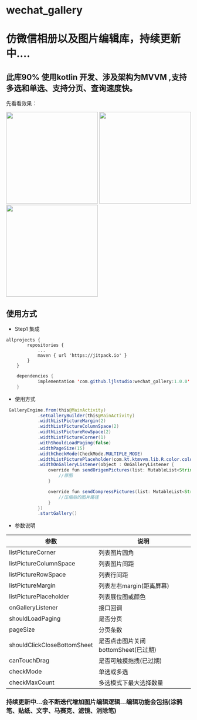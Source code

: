 # wechat_gallery

# 仿微信相册以及图片编辑库，持续更新中....

## 此库90% 使用kotlin 开发、涉及架构为MVVM ,支持多选和单选、支持分页、查询速度快。

先看看效果：

<img src="https://user-images.githubusercontent.com/70507884/198530353-5c94805c-a534-4e74-9776-f977814cbdb2.gif" width = "250"/>  <img src="https://user-images.githubusercontent.com/70507884/198529868-d5dfc4bb-9559-42b3-bc1a-6251f078afe3.gif" width = "250"/>   <img src="https://user-images.githubusercontent.com/70507884/198529459-4321a84b-e8ba-4999-bf68-88a43058f642.gif" width = "250"/>  






## 使用方式

* Step1 集成
```
allprojects {
		repositories {
			...
			maven { url 'https://jitpack.io' }
		}
	}
```

```java
	dependencies {
	        implementation 'com.github.ljlstudio:wechat_gallery:1.0.0'
	}
```

* 使用方式

```java
 GalleryEngine.from(this@MainActivity)
            .setGalleryBuilder(this@MainActivity)
            .widthListPictureMargin(2)
            .widthListPictureColumnSpace(2)
            .widthListPictureRowSpace(2)
            .widthListPictureCorner(1)
            .withShouldLoadPaging(false)
            .widthPageSize(15)
            .widthCheckMode(CheckMode.MULTIPLE_MODE)
            .widthListPicturePlaceholder(com.kt.ktmvvm.lib.R.color.color_3C3B39)
            .widthOnGalleryListener(object : OnGalleryListener {
                override fun sendOrigenPictures(list: MutableList<String>?) {
                    //原图
                }

                override fun sendCompressPictures(list: MutableList<String>?) {
                    //压缩后的图片路径
                }
            })
            .startGallery()

```

* 参数说明



|  参数   | 说明  |
|  ----  | ----  |
| listPictureCorner  | 列表图片圆角 |
| listPictureColumnSpace  | 列表图片间距 |
|listPictureRowSpace|列表行间距|
|listPictureMargin|列表左右margin(距离屏幕)|
|listPicturePlaceholder|列表展位图或颜色|
|onGalleryListener|接口回调|
|shouldLoadPaging|是否分页|
|pageSize|分页条数|
|shouldClickCloseBottomSheet|是否点击图片关闭bottomSheet(已过期)|
|canTouchDrag|是否可触摸拖拽(已过期)|
|checkMode|单选或多选|
|checkMaxCount|多选模式下最大选择数量|



### 持续更新中...会不断迭代增加图片编辑逻辑...编辑功能会包括(涂鸦笔、贴纸、文字、马赛克、滤镜、消除笔)




